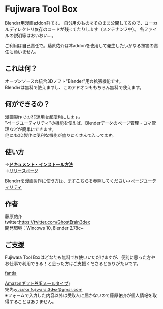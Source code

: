 # Fujiwara Tool Box
Blender用漫画addon群です。
自分用のものをそのまま公開してるので、ローカルディレクトリ依存のコードが残ってたりします（メンテナンス中）。
各ファイルの説明等はおいおい…。

ご利用は自己責任で。藤原佑介は本addonを使用して発生したいかなる損害の責任も負いません。

## これは何？
オープンソースの統合3Dソフト"Blender"用の拡張機能です。  
Blenderは無料で使えますし、このアドオンももちろん無料で使えます。

## 何ができるの？
漫画製作での3D運用を超便利にします。  
"ページユーティリティ"の機能を使えば、Blenderデータのページ管理・コマ管理などが簡単にできます。  
他にも3D製作に便利な機能が盛りだくさんで入ってます。

## 使い方
→[**ドキュメント・インストール方法**](documents/README.md)  
→[リリースページ](https://github.com/YusukeFujiwara/fujiwara_toolbox/releases)  

Blenderを漫画製作に使う方は、まずこちらを参照してください→[ページユーティリティ](documents/pageutils.md)

## 作者
藤原佑介  
twitter:https://twitter.com/GhostBrain3dex  
開発環境：Windows 10, Blender 2.78c~

## ご支援
Fujiwara Tool Boxはどなたも無料でお使いいただけますが、便利に思った方やお仕事で利用できる！と思った方はご支援くださるとありがたいです。

[fantia](https://fantia.jp/fanclubs/2320)  

[Amazonギフト券(Eメールタイプ)  ](https://www.amazon.co.jp/Amazon%E3%82%AE%E3%83%95%E3%83%88%E5%88%B8-1-JP-Email-Amazon%E3%82%AE%E3%83%95%E3%83%88%E5%88%B8-E%E3%83%A1%E3%83%BC%E3%83%AB%E3%82%BF%E3%82%A4%E3%83%97-Amazon%E3%83%99%E3%83%BC%E3%82%B7%E3%83%83%E3%82%AF/dp/B004N3APGO/)  
宛先:yusuke.fujiwara.3dex@gmail.com  
※フォームで入力した内容以外は受取人に届かないので藤原佑介が個人情報を取得することはありません。